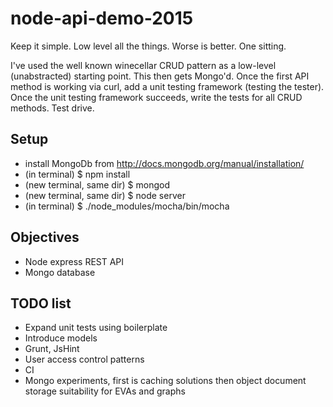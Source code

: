 # node-api-demo-2015

Keep it simple.
Low level all the things.
Worse is better.
One sitting.

I've used the well known winecellar CRUD pattern as a low-level (unabstracted) starting point.
This then gets Mongo'd.
Once the first API method is working via curl, add a unit testing framework (testing the tester).
Once the unit testing framework succeeds, write the tests for all CRUD methods.
Test drive.


## Setup

- install MongoDb from http://docs.mongodb.org/manual/installation/
- (in terminal)
$ npm install
- (new terminal, same dir) 
$ mongod
- (new terminal, same dir) 
$ node server
- (in terminal)
$ ./node_modules/mocha/bin/mocha

## Objectives

- Node express REST API
- Mongo database

## TODO list

- Expand unit tests using boilerplate
- Introduce models
- Grunt, JsHint
- User access control patterns
- CI
- Mongo experiments, first is caching solutions then object document storage suitability for EVAs and graphs

